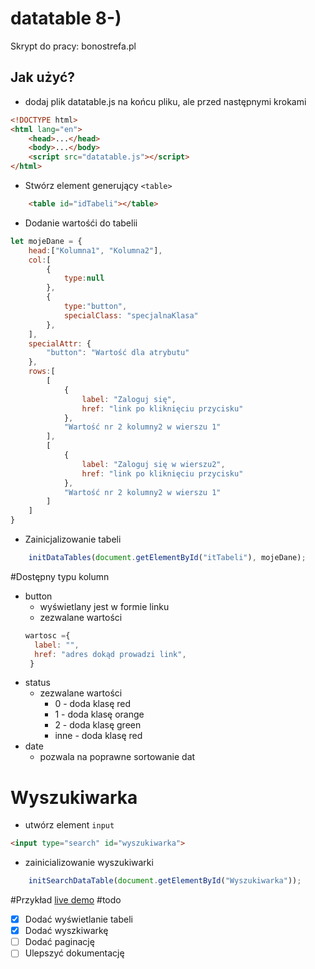 # datatable 8-)
Skrypt do pracy: bonostrefa.pl 
## Jak użyć?
- dodaj plik datatable.js na końcu pliku, ale przed następnymi krokami
```html
<!DOCTYPE html>               
<html lang="en">
    <head>...</head>
    <body>...</body>
    <script src="datatable.js"></script>
</html>
```
- Stwórz element generujący `<table>`
```html
    <table id="idTabeli"></table>
```  
- Dodanie wartośći do tabelii 
```js
let mojeDane = {
    head:["Kolumna1", "Kolumna2"],
    col:[
        {
            type:null
        },    
        {
            type:"button",
            specialClass: "specjalnaKlasa"
        },    
    ],
    specialAttr: {
        "button": "Wartość dla atrybutu"
    },
    rows:[
        [
            {
                label: "Zaloguj się",
                href: "link po kliknięciu przycisku"
            },
            "Wartość nr 2 kolumny2 w wierszu 1"
        ],
        [
            {
                label: "Zaloguj się w wierszu2",
                href: "link po kliknięciu przycisku"
            },
            "Wartość nr 2 kolumny2 w wierszu 1"
        ]
    ]
}
``` 
- Zainicjalizowanie tabeli
```js
    initDataTables(document.getElementById("itTabeli"), mojeDane);
```
#Dostępny typu kolumn
- button 
    - wyświetlany jest w formie linku 
    - zezwalane wartości 
    ```js
    wartosc ={
      label: "",
      href: "adres dokąd prowadzi link",
     }   
  ``` 
- status
    - zezwalane wartości
        - 0 - doda klasę red
        - 1 - doda klasę orange
        - 2 - doda klasę green
        - inne - doda klasę red
- date 
    - pozwala na poprawne sortowanie dat
# Wyszukiwarka
- utwórz element `input`
```html
<input type="search" id="wyszukiwarka">
```
- zainicializowanie wyszukiwarki
```js
    initSearchDataTable(document.getElementById("Wyszukiwarka"));
``` 
#Przykład
   [live demo](https://github.com/AleksanderSzut/datatable.github.io)
#todo
- [x] Dodać wyświetlanie tabeli
- [x] Dodać wyszkiwarkę
- [ ] Dodać paginację 
- [ ] Ulepszyć dokumentację 
#
